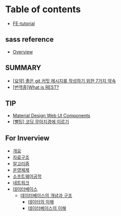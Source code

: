 # Table of contents

* [FE-tutorial](README.md)

## sass reference

* [Overview](sass-reference/overview.md)

## SUMMARY

* [\[요약\] 좋은 git 커밋 메시지를 작성하기 위한 7가지 약속](summary/git-7.md)
* [\[번역중\]What is REST?](summary/what-is-rest.md)

## TIP

* [Material Design Web UI Components](tip/material-design-web-ui-components.md)
* [\[뻘팁\] 코딩 무아지경에 이르기](tip/trance-on.md)

## For Inverview

* [개요](for-inverview/undefined.md)
* [자료구조](for-inverview/undefined-1.md)
* [알고리즘](for-inverview/undefined-2.md)
* [운영체제](for-inverview/undefined-3.md)
* [소프트웨어공학](for-inverview/undefined-4.md)
* [네트워크](for-inverview/undefined-5.md)
* [데이터베이스](for-inverview/undefined-6/README.md)
  * [데이터베이스의 개념과 구조](for-inverview/undefined-6/undefined-2/README.md)
    * [데이터의 이해](for-inverview/undefined-6/undefined-2/undefined.md)
    * [데이터베이스의 이해](for-inverview/undefined-6/undefined-2/undefined-1.md)

